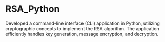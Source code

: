 # RSA_Python
Developed a command-line interface (CLI) application in Python, utilizing cryptographic concepts to implement the RSA algorithm. The application efficiently handles key generation, message encryption, and decryption.
